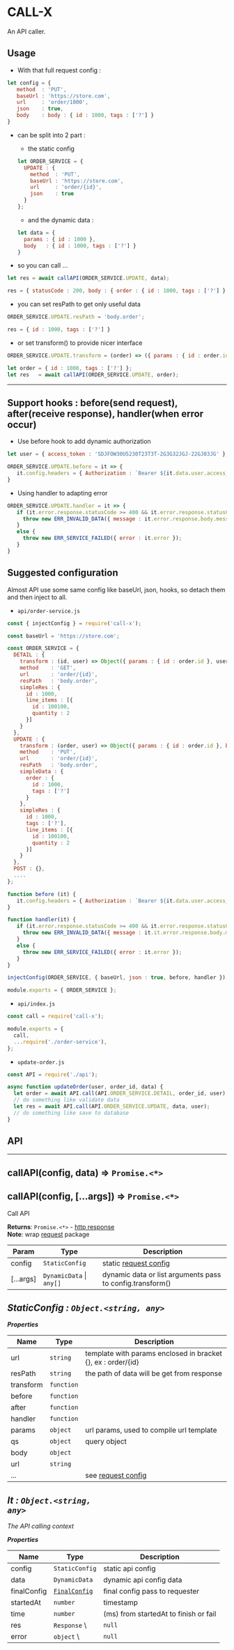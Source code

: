 # CALL-X

An API caller.

## Usage

* With that full request config :
```js
let config = {
   method  : 'PUT',
   baseUrl : 'https://store.com',
   url     : 'order/1000',
   json    : true, 
   body    : body : { id : 1000, tags : ['?'] }
}
```

* can be split into 2 part :
  *  the static config 
  ```js
  let ORDER_SERVICE = {
    UPDATE : {
      method  : 'PUT',
      baseUrl : 'https://store.com',
      url     : 'order/{id}',
      json    : true
    }
  };
  ```

  * and the dynamic data :
  ```js
  let data = { 
    params : { id : 1000 }, 
    body   : { id : 1000, tags : ['?'] }
  }
  ```

* so you can call ...
```js
let res = await callAPI(ORDER_SERVICE.UPDATE, data);

res = { statusCode : 200, body : { order : { id : 1000, tags : ['?'] } } ,... };
```

* you can set resPath to get only useful data
```js
ORDER_SERVICE.UPDATE.resPath = 'body.order';

res = { id : 1000, tags : ['?'] }
```

* or set transform() to provide nicer interface
```js
ORDER_SERVICE.UPDATE.transform = (order) => ({ params : { id : order.id }, body : order });

let order = { id : 1000, tags : ['?'] };
let res   = await callAPI(ORDER_SERVICE.UPDATE, order);
```

----------

## Support hooks : before(send request), after(receive response), handler(when error occur)

* Use before hook to add dynamic authorization
```js
let user = { access_token : 'SDJFOW30U5230T23T3T-2G3G32JGJ-22GJ03JG' };

ORDER_SERVICE.UPDATE.before = it => {
   it.config.headers = { Authorization : `Bearer ${it.data.user.access_token}` };
}
```

* Using handler to adapting error
```js
ORDER_SERVICE.UPDATE.handler = it => {
   if (it.error.response.statusCode >= 400 && it.error.response.statusCode < 500) {
     throw new ERR_INVALID_DATA({ message : it.error.response.body.message });
   }
   else {
     throw new ERR_SERVICE_FAILED({ error : it.error });
   }
}
```

## Suggested configuration

Almost API use some same config like baseUrl, json, hooks, so detach them and then inject to all.

* `api/order-service.js`
```js
const { injectConfig } = require('call-x');

const baseUrl = 'https://store.com';

const ORDER_SERVICE = {
  DETAIL : {
    transform : (id, user) => Object({ params : { id : order.id }, user }),
    method    : 'GET',
    url       : 'order/{id}',
    resPath   : 'body.order',
    simpleRes : {
      id : 1000,
      line_items : [{
        id : 100100,
        quantity : 2
      }]
    }
  },
  UPDATE : {
    transform : (order, user) => Object({ params : { id : order.id }, body : order, user }),
    method    : 'PUT',
    url       : 'order/{id}',
    resPath   : 'body.order',
    simpleData : {
      order : {
        id : 1000,
        tags : ['?']
      }
    },
    simpleRes : {
      id : 1000,
      tags : ['?'],
      line_items : [{
        id : 100100,
        quantity : 2
      }]
    }
  },
  POST : {},
  ....
};

function before (it) {
   it.config.headers = { Authorization : `Bearer ${it.data.user.access_token}` };
}

function handler(it) {
   if (it.error.response.statusCode >= 400 && it.error.response.statusCode < 500) {
     throw new ERR_INVALID_DATA({ message : it.it.error.response.body.message });
   }
   else {
     throw new ERR_SERVICE_FAILED({ error : it.error });
   }
}

injectConfig(ORDER_SERVICE, { baseUrl, json : true, before, handler });

module.exports = { ORDER_SERVICE };
```

* `api/index.js`
```js
const call = require('call-x');

module.exports = {
  call,
  ...require('./order-service'),
};
```

* `update-order.js`
```js
const API = require('./api');

async function updateOrder(user, order_id, data) {
  let order = await API.call(API.ORDER_SERVICE.DETAIL, order_id, user);
  // do something like validate data
  let res = await API.call(API.ORDER_SERVICE.UPDATE, data, user);
  // do something like save to database
}
```

## API

---------------------

<a id="callAPI"></a>

## callAPI(config, data) ⇒ <code>Promise.&lt;\*&gt;</code>
## callAPI(config, [...args]) ⇒ <code>Promise.&lt;\*&gt;</code>
Call API

**Returns**: <code>Promise.&lt;\*&gt;</code> - [http response](https://nodejs.org/api/http.html#http_class_http_serverresponse)  
**Note**: wrap [request](https://www.npmjs.com/package/request) package  

| Param | Type | Description |
| --- | --- | --- |
| config | <code>StaticConfig</code> | static [request config](https://www.npmjs.com/package/request#requestoptions-callback) |
| [...args] | <code>DynamicData</code> \| <code>any[]</code> | dynamic data or list arguments pass to config.transform() |

<a id="StaticConfig"></a>

## <I> StaticConfig : <code>Object.&lt;string, any&gt;</code>

**Properties**

| Name      | Type                  | Description |
| ---       | ---                   | --- |
| url       | <code>string</code>   | template with params enclosed in bracket {}, ex : order/{id} |
| resPath   | <code>string</code>   | the path of data will be get from response |
| transform | <code>function</code> | |
| before    | <code>function</code> | |
| after     | <code>function</code> | |
| handler   | <code>function</code> | |
| params    | <code>object</code>   | url params, used to compile url template |
| qs        | <code>object</code>   | query object |
| body      | <code>object</code>   | |
| url       | <code>string</code>   | |
| ...       |                       | see [request config](https://www.npmjs.com/package/request#requestoptions-callback) |

<a id="It"></a>

## It : <code>Object.&lt;string, any&gt;</code>
The API calling context

**Properties**

| Name        | Type                                     | Description                           |
| ---         | ---                                      | ---                                   |
| config      | <code>StaticConfig</code>                | static api config                     |
| data        | <code>DynamicData</code>                 | dynamic api config data               |
| finalConfig | [<code>FinalConfig</code>](#AgentConfig) | final config pass to requester        |
| startedAt   | <code>number</code>                      | timestamp                             |
| time        | <code>number</code>                      | (ms) from startedAt to finish or fail |
| res         | <code>Response</code> \                  | <code>null</code>                     | response, when success |
| error       | <code>object</code> \                    | <code>null</code>                     | when failed |

